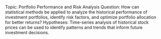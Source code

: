 Topic: Portfolio Performance and Risk Analysis 
Question: How can statistical methods be applied to analyze the historical performance of investment portfolios, identify risk factors, and optimize portfolio allocation for better returns?
Hypotheses: Time-series analysis of historical stock prices can be used to identify patterns and trends that inform future investment decisions.
